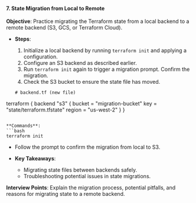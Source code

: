 #### 7. **State Migration from Local to Remote**

   **Objective**: Practice migrating the Terraform state from a local backend to a remote backend (S3, GCS, or Terraform Cloud).

   - **Steps**:
     1. Initialize a local backend by running `terraform init` and applying a configuration.
     2. Configure an S3 backend as described earlier.
     3. Run `terraform init` again to trigger a migration prompt. Confirm the migration.
     4. Check the S3 bucket to ensure the state file has moved.

     ```hcl
     # backend.tf (new file)
   terraform {
     backend "s3" {
       bucket = "migration-bucket"
       key    = "state/terraform.tfstate"
       region = "us-west-2"
     }
   }
   ```

   **Commands**:
   ```bash
   terraform init
   ```

   - Follow the prompt to confirm the migration from local to S3.


   - **Key Takeaways**:
     - Migrating state files between backends safely.
     - Troubleshooting potential issues in state migrations.

   **Interview Points**: Explain the migration process, potential pitfalls, and reasons for migrating state to a remote backend.
